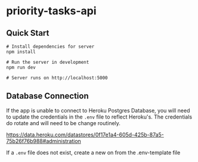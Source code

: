 # priority-tasks-api

## Quick Start
```
# Install dependencies for server
npm install

# Run the server in development
npm run dev

# Server runs on http://localhost:5000
```

## Database Connection
If the app is unable to connect to Heroku Postgres Database, you will need to update the credentials in the `.env` file to reflect Heroku's. The credentials do rotate and will need to be change routinely.

https://data.heroku.com/datastores/0f17e1a4-605d-425b-87a5-75b26f76b988#administration

If a `.env` file does not exist, create a new on from the .env-template file
